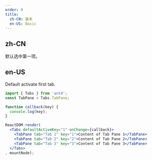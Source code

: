 ```yaml
---
order: 0
title: 
  zh-CN: 基本
  en-US: Basic
---
```


## zh-CN

默认选中第一项。

## en-US

Default activate first tab.

````jsx
import { Tabs } from 'antd';
const TabPane = Tabs.TabPane;

function callback(key) {
  console.log(key);
}

ReactDOM.render(
  <Tabs defaultActiveKey="1" onChange={callback}>
    <TabPane tab="Tab 1" key="1">Content of Tab Pane 1</TabPane>
    <TabPane tab="Tab 2" key="2">Content of Tab Pane 2</TabPane>
    <TabPane tab="Tab 3" key="3">Content of Tab Pane 3</TabPane>
  </Tabs>
, mountNode);
````
